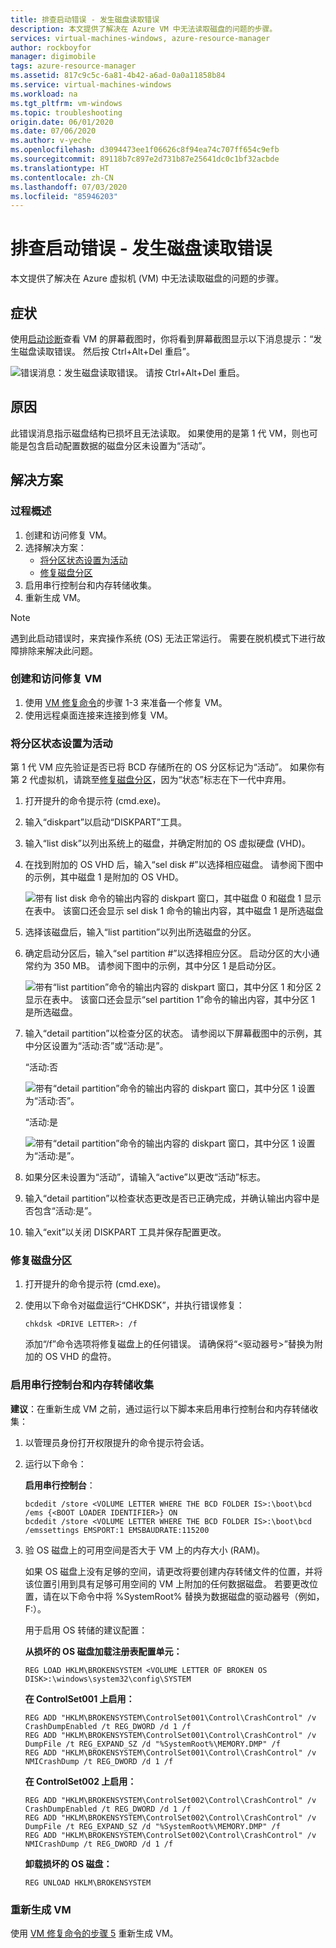 ```yaml
---
title: 排查启动错误 - 发生磁盘读取错误
description: 本文提供了解决在 Azure VM 中无法读取磁盘的问题的步骤。
services: virtual-machines-windows, azure-resource-manager
author: rockboyfor
manager: digimobile
tags: azure-resource-manager
ms.assetid: 817c9c5c-6a81-4b42-a6ad-0a0a11858b84
ms.service: virtual-machines-windows
ms.workload: na
ms.tgt_pltfrm: vm-windows
ms.topic: troubleshooting
origin.date: 06/01/2020
ms.date: 07/06/2020
ms.author: v-yeche
ms.openlocfilehash: d3094473ee1f06626c8f94ea74c707ff654c9efb
ms.sourcegitcommit: 89118b7c897e2d731b87e25641dc0c1bf32acbde
ms.translationtype: HT
ms.contentlocale: zh-CN
ms.lasthandoff: 07/03/2020
ms.locfileid: "85946203"
---
```

<!--Verified successfully-->
# <a name="troubleshoot-boot-error---disk-read-error-occurred"></a>排查启动错误 - 发生磁盘读取错误

本文提供了解决在 Azure 虚拟机 (VM) 中无法读取磁盘的问题的步骤。

## <a name="symptoms"></a>症状

使用[启动诊断](/virtual-machines/troubleshooting/boot-diagnostics)查看 VM 的屏幕截图时，你将看到屏幕截图显示以下消息提示：“发生磁盘读取错误。 然后按 Ctrl+Alt+Del 重启”。

   ![错误消息：发生磁盘读取错误。 请按 Ctrl+Alt+Del 重启。](./media/disk-read-error-occurred/1.png)

## <a name="cause"></a>原因

此错误消息指示磁盘结构已损坏且无法读取。 如果使用的是第 1 代 VM，则也可能是包含启动配置数据的磁盘分区未设置为“活动”。

## <a name="solution"></a>解决方案

### <a name="process-overview"></a>过程概述

1. 创建和访问修复 VM。
1. 选择解决方案：
   - [将分区状态设置为活动](#set-partition-status-to-active)
   - [修复磁盘分区](#fix-the-disk-partition)
1. 启用串行控制台和内存转储收集。
1. 重新生成 VM。

> [!NOTE]
> 遇到此启动错误时，来宾操作系统 (OS) 无法正常运行。 需要在脱机模式下进行故障排除来解决此问题。

### <a name="create-and-access-a-repair-vm"></a>创建和访问修复 VM

1. 使用 [VM 修复命令](/virtual-machines/troubleshooting/repair-windows-vm-using-azure-virtual-machine-repair-commands)的步骤 1-3 来准备一个修复 VM。
1. 使用远程桌面连接来连接到修复 VM。

### <a name="set-partition-status-to-active"></a>将分区状态设置为活动

第 1 代 VM 应先验证是否已将 BCD 存储所在的 OS 分区标记为“活动”。 如果你有第 2 代虚拟机，请跳至[修复磁盘分区](#fix-the-disk-partition)，因为“状态”标志在下一代中弃用。

1. 打开提升的命令提示符 (cmd.exe)。
1. 输入“diskpart”以启动“DISKPART”工具。
1. 输入“list disk”以列出系统上的磁盘，并确定附加的 OS 虚拟硬盘 (VHD)。
1. 在找到附加的 OS VHD 后，输入“sel disk #”以选择相应磁盘。 请参阅下图中的示例，其中磁盘 1 是附加的 OS VHD。

    ![带有 **list disk** 命令的输出内容的 diskpart 窗口，其中磁盘 0 和磁盘 1 显示在表中。 该窗口还会显示 **sel disk 1** 命令的输出内容，其中磁盘 1 是所选磁盘](./media/disk-read-error-occurred/2.png)

1. 选择该磁盘后，输入“list partition”以列出所选磁盘的分区。
1. 确定启动分区后，输入“sel partition #”以选择相应分区。 启动分区的大小通常约为 350 MB。  请参阅下图中的示例，其中分区 1 是启动分区。

    ![带有“list partition”命令的输出内容的 diskpart 窗口，其中分区 1 和分区 2 显示在表中。 该窗口还会显示“sel partition 1”命令的输出内容，其中分区 1 是所选磁盘。](./media/disk-read-error-occurred/3.png)

1. 输入“detail partition”以检查分区的状态。 请参阅以下屏幕截图中的示例，其中分区设置为“活动:否”或“活动:是”。

    “活动:否

    ![带有“detail partition”命令的输出内容的 diskpart 窗口，其中分区 1 设置为“活动:否”。](./media/disk-read-error-occurred/4.png)

    “活动:是

    ![带有“detail partition”命令的输出内容的 diskpart 窗口，其中分区 1 设置为“活动:是”。](./media/disk-read-error-occurred/5.png)

1. 如果分区未设置为“活动”，请输入“active”以更改“活动”标志。
1. 输入“detail partition”以检查状态更改是否已正确完成，并确认输出内容中是否包含“活动:是”。 
1. 输入“exit”以关闭 DISKPART 工具并保存配置更改。

### <a name="fix-the-disk-partition"></a>修复磁盘分区

1. 打开提升的命令提示符 (cmd.exe)。
1. 使用以下命令对磁盘运行“CHKDSK”，并执行错误修复：

    `chkdsk <DRIVE LETTER>: /f`

    添加“/f”命令选项将修复磁盘上的任何错误。 请确保将“<驱动器号>”替换为附加的 OS VHD 的盘符。

### <a name="enable-the-serial-console-and-memory-dump-collection"></a>启用串行控制台和内存转储收集

**建议**：在重新生成 VM 之前，通过运行以下脚本来启用串行控制台和内存转储收集：

1. 以管理员身份打开权限提升的命令提示符会话。
1. 运行以下命令：

    **启用串行控制台**：
    
    ```
    bcdedit /store <VOLUME LETTER WHERE THE BCD FOLDER IS>:\boot\bcd /ems {<BOOT LOADER IDENTIFIER>} ON 
    bcdedit /store <VOLUME LETTER WHERE THE BCD FOLDER IS>:\boot\bcd /emssettings EMSPORT:1 EMSBAUDRATE:115200
    ```

1. 验 OS 磁盘上的可用空间是否大于 VM 上的内存大小 (RAM)。

    如果 OS 磁盘上没有足够的空间，请更改将要创建内存转储文件的位置，并将该位置引用到具有足够可用空间的 VM 上附加的任何数据磁盘。 若要更改位置，请在以下命令中将 %SystemRoot% 替换为数据磁盘的驱动器号（例如，F:）。

    用于启用 OS 转储的建议配置：

    **从损坏的 OS 磁盘加载注册表配置单元：**

    ```
    REG LOAD HKLM\BROKENSYSTEM <VOLUME LETTER OF BROKEN OS DISK>:\windows\system32\config\SYSTEM
    ```

    **在 ControlSet001 上启用：**

    ```
    REG ADD "HKLM\BROKENSYSTEM\ControlSet001\Control\CrashControl" /v CrashDumpEnabled /t REG_DWORD /d 1 /f 
    REG ADD "HKLM\BROKENSYSTEM\ControlSet001\Control\CrashControl" /v DumpFile /t REG_EXPAND_SZ /d "%SystemRoot%\MEMORY.DMP" /f 
    REG ADD "HKLM\BROKENSYSTEM\ControlSet001\Control\CrashControl" /v NMICrashDump /t REG_DWORD /d 1 /f 
    ```

    **在 ControlSet002 上启用：**

    ```
    REG ADD "HKLM\BROKENSYSTEM\ControlSet002\Control\CrashControl" /v CrashDumpEnabled /t REG_DWORD /d 1 /f 
    REG ADD "HKLM\BROKENSYSTEM\ControlSet002\Control\CrashControl" /v DumpFile /t REG_EXPAND_SZ /d "%SystemRoot%\MEMORY.DMP" /f 
    REG ADD "HKLM\BROKENSYSTEM\ControlSet002\Control\CrashControl" /v NMICrashDump /t REG_DWORD /d 1 /f 
    ```

    **卸载损坏的 OS 磁盘：**

    ```
    REG UNLOAD HKLM\BROKENSYSTEM
    ```

### <a name="rebuild-the-vm"></a>重新生成 VM

使用 [VM 修复命令的步骤 5](/virtual-machines/troubleshooting/repair-windows-vm-using-azure-virtual-machine-repair-commands#repair-process-example) 重新生成 VM。

<!-- Update_Description: new article about boot error disk read error occurred -->
<!--NEW.date: 07/06/2020-->